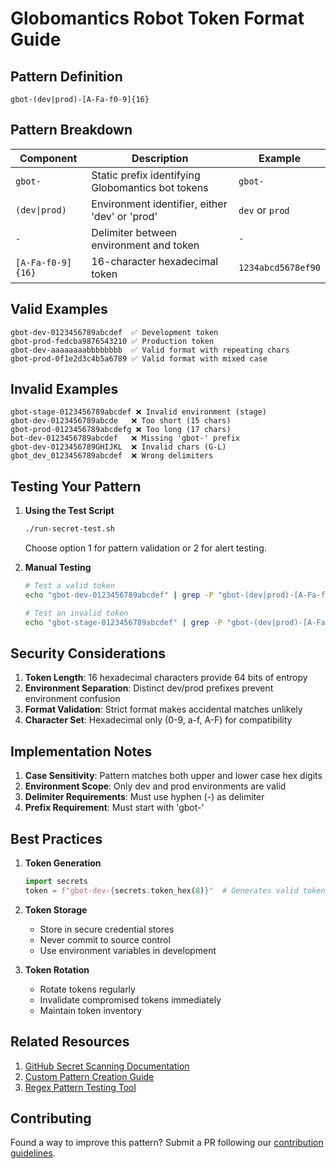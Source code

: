 # Globomantics Robot Token Format Guide

## Pattern Definition

```regex
gbot-(dev|prod)-[A-Fa-f0-9]{16}
```

## Pattern Breakdown

| Component | Description | Example |
|-----------|-------------|---------|
| `gbot-` | Static prefix identifying Globomantics bot tokens | `gbot-` |
| `(dev\|prod)` | Environment identifier, either 'dev' or 'prod' | `dev` or `prod` |
| `-` | Delimiter between environment and token | `-` |
| `[A-Fa-f0-9]{16}` | 16-character hexadecimal token | `1234abcd5678ef90` |

## Valid Examples

```plaintext
gbot-dev-0123456789abcdef  ✅ Development token
gbot-prod-fedcba9876543210 ✅ Production token
gbot-dev-aaaaaaaabbbbbbbb  ✅ Valid format with repeating chars
gbot-prod-0f1e2d3c4b5a6789 ✅ Valid format with mixed case
```

## Invalid Examples

```plaintext
gbot-stage-0123456789abcdef ❌ Invalid environment (stage)
gbot-dev-0123456789abcde   ❌ Too short (15 chars)
gbot-prod-0123456789abcdefg ❌ Too long (17 chars)
bot-dev-0123456789abcdef   ❌ Missing 'gbot-' prefix
gbot-dev-0123456789GHIJKL  ❌ Invalid chars (G-L)
gbot_dev_0123456789abcdef  ❌ Wrong delimiters
```

## Testing Your Pattern

1. **Using the Test Script**
   ```bash
   ./run-secret-test.sh
   ```
   Choose option 1 for pattern validation or 2 for alert testing.

2. **Manual Testing**
   ```bash
   # Test a valid token
   echo "gbot-dev-0123456789abcdef" | grep -P "gbot-(dev|prod)-[A-Fa-f0-9]{16}"

   # Test an invalid token
   echo "gbot-stage-0123456789abcdef" | grep -P "gbot-(dev|prod)-[A-Fa-f0-9]{16}"
   ```

## Security Considerations

1. **Token Length**: 16 hexadecimal characters provide 64 bits of entropy
2. **Environment Separation**: Distinct dev/prod prefixes prevent environment confusion
3. **Format Validation**: Strict format makes accidental matches unlikely
4. **Character Set**: Hexadecimal only (0-9, a-f, A-F) for compatibility

## Implementation Notes

1. **Case Sensitivity**: Pattern matches both upper and lower case hex digits
2. **Environment Scope**: Only dev and prod environments are valid
3. **Delimiter Requirements**: Must use hyphen (-) as delimiter
4. **Prefix Requirement**: Must start with 'gbot-'

## Best Practices

1. **Token Generation**
   ```python
   import secrets
   token = f"gbot-dev-{secrets.token_hex(8)}"  # Generates valid token
   ```

2. **Token Storage**
   - Store in secure credential stores
   - Never commit to source control
   - Use environment variables in development

3. **Token Rotation**
   - Rotate tokens regularly
   - Invalidate compromised tokens immediately
   - Maintain token inventory

## Related Resources

1. [GitHub Secret Scanning Documentation](https://docs.github.com/en/code-security/secret-scanning)
2. [Custom Pattern Creation Guide](https://docs.github.com/en/enterprise-cloud@latest/code-security/secret-scanning/defining-custom-patterns-for-secret-scanning)
3. [Regex Pattern Testing Tool](https://regex101.com)

## Contributing

Found a way to improve this pattern? Submit a PR following our [contribution guidelines](/.github/CONTRIBUTING.md).
